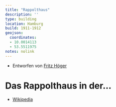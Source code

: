 ```yaml
---
title: "Rappolthaus"
description: ''
type: building
location: Hamburg
build: 1911-1912
geojson:
  coordinates:
  - 10.0014113
  - 53.5511975
notes: nolink
---
```


* Entworfen von [Fritz Höger](/tags/Fritz-Höger)

# Das Rappolthaus in der...
* [Wikipedia](https://de.wikipedia.org/wiki/M%C3%B6nckebergstra%C3%9Fe#Exemplarische_Klinkerbauten_Fritz_H%C3%B6gers)
